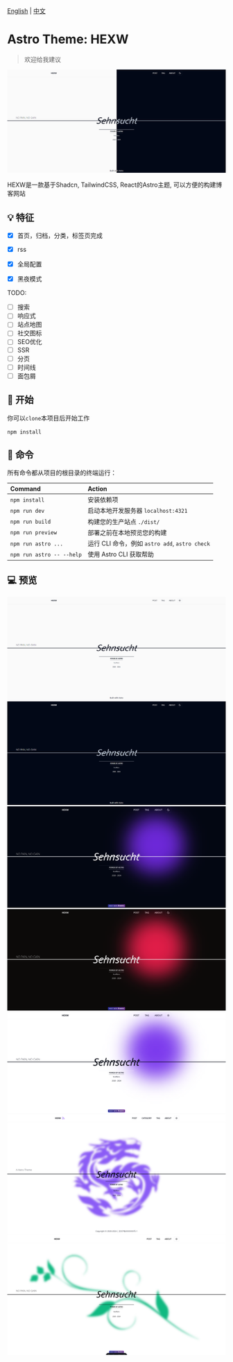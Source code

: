 [English](./README.md) | [中文](./README-zh.md)

# Astro Theme: HEXW

> 欢迎给我建议

![pin](./assets/pin.png)

HEXW是一款基于Shadcn, TailwindCSS, React的Astro主题, 可以方便的构建博客网站

## 💡 特征

- [X] 首页，归档，分类，标签页完成
- [X] rss
- [X] 全局配置
- [X] 黑夜模式
  

TODO:

- [ ] 搜索
- [ ] 响应式
- [ ] 站点地图
- [ ] 社交图标
- [ ] SEO优化
- [ ] SSR
- [ ] 分页
- [ ] 时间线
- [ ] 面包屑
  
## 🚀 开始

你可以`clone`本项目后开始工作

```nodejs
npm install
```

<!-- TODO: 安装指令，更多请查看demo站点 -->

## 🧞 命令

所有命令都从项目的根目录的终端运行：

| Command                   | Action                                         |
| :------------------------ | :--------------------------------------------- |
| `npm install`             | 安装依赖项                                     |
| `npm run dev`             | 启动本地开发服务器 `localhost:4321`            |
| `npm run build`           | 构建您的生产站点 `./dist/`                     |
| `npm run preview`         | 部署之前在本地预览您的构建                     |
| `npm run astro ...`       | 运行 CLI 命令，例如 `astro add`, `astro check` |
| `npm run astro -- --help` | 使用 Astro CLI 获取帮助                        |

## 💻 预览

![light](./assets/light.png)
![dark](./assets/dark.png)
![purple](./assets/purple-dark.png)
![red](./assets/red-dark.png)
![purple-light](./assets/purple-light.png)
![purple-dragon](./assets/purple-dragon.png)
![purple-leaf](./assets/leaf.png)

